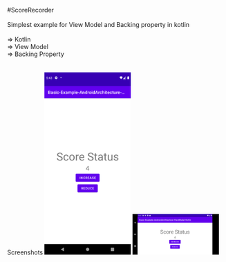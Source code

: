 #ScoreRecorder<br>
<br>
Simplest example for View Model and Backing property in kotlin<br><br>
=> Kotlin <br>
=> View Model<br>
=> Backing Property<br>
<br>
<br>
Screenshots
<img src="screenshots/1.png" width=200/>
<img src="screenshots/2.png" width=200/>